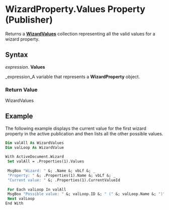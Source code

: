 
# WizardProperty.Values Property (Publisher)

Returns a  **[WizardValues](559659bb-6c9f-9325-c931-14044c059e18.md)** collection representing all the valid values for a wizard property.


## Syntax

 _expression_. **Values**

 _expression_A variable that represents a  **WizardProperty** object.


### Return Value

WizardValues


## Example

The following example displays the current value for the first wizard property in the active publication and then lists all the other possible values.


```vb
Dim valAll As WizardValues 
Dim valLoop As WizardValue 
 
With ActiveDocument.Wizard 
 Set valAll = .Properties(1).Values 
 
 MsgBox "Wizard: " &; .Name &; vbLf &; _ 
 "Property: " &; .Properties(1).Name &; vbLf &; _ 
 "Current value: " &; .Properties(1).CurrentValueId 
 
 For Each valLoop In valAll 
 MsgBox "Possible value: " &; valLoop.ID &; " (" &; valLoop.Name &; ")" 
 Next valLoop 
End With 

```

